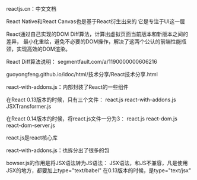 reactjs.cn：中文文档

React Native和React Canvas也是基于React衍生出来的
它是专注于UI这一层

React通过自己实现的DOM Diff算法，计算出虚拟页面当前版本和新版本之间的差异，
最小化重绘，避免不必要的DOM操作，解决了这两个公认的前端性能瓶颈，实现高效的DOM渲染。

React Diff算法说明：
segmentfault.com/a/1190000000606216

guoyongfeng.github.io/idoc/html/技术分享/React技术分享.html

react-with-addons.js：内部封装了React的一些组件

在React 0.13版本的时候，只有三个文件：
react.js
react-with-addons.js
JSXTransformer.js

在React 0.14版本的时候，将react.js文件一分为3：
react.js react-dom.js react-dom-server.js

react.js是react核心库

react-with-addons.js：也拆分出了很多的包

bowser.js的作用是将JSX语法转为JS语法：
JSX语法，和JS不兼容，凡是使用JSX的地方，都要加上type="text/babel"
在0.13版本的时候，是type="text/jsx"

